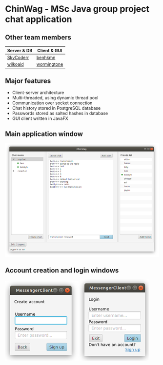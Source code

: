 # ChinWag - MSc Java group project chat application

## Other team members

| Server & DB | Client & GUI |
| ------------- | ------------- |
| [SkyCoderr](https://github.com/SkyCoderr)  | [benhkmn](https://github.com/benhkmn)  |
| [wilkoaid](https://github.com/wilkoaid)  | [wormingtone](https://github.com/wormingtone)  |


## Major features

* Client-server architecture
* Multi-threaded, using dynamic thread pool
* Communication over socket connection
* Chat history stored in PostgreSQL database
* Passwords stored as salted hashes in database
* GUI client written in JavaFX

## Main application window

![main](images/Main.png)

## Account creation and login windows

![create account](images/CreateAccount.png) ![login](images/Login.png)
